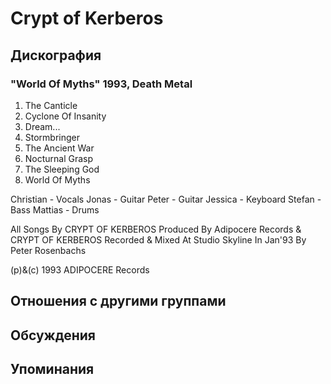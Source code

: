 # Crypt of Kerberos



## Дискография

### "World Of Myths" 1993, Death Metal

1. The Canticle
2. Cyclone Of Insanity
3. Dream...
4. Stormbringer
5. The Ancient War
6. Nocturnal Grasp
7. The Sleeping God
8. World Of Myths

 Christian - Vocals
 Jonas - Guitar
 Peter - Guitar
 Jessica - Keyboard
 Stefan - Bass
 Mattias - Drums

All Songs By CRYPT OF KERBEROS
Produced By Adipocere Records &
CRYPT OF KERBEROS
Recorded & Mixed At Studio Skyline In Jan'93
By Peter Rosenbachs

(p)&(c) 1993 ADIPOCERE Records


## Отношения с другими группами


## Обсуждения


## Упоминания

